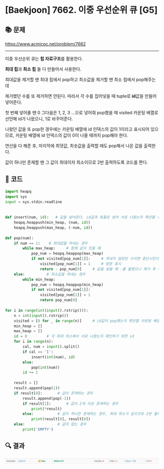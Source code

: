# [Baekjoon] 7662. 이중 우선순위 큐 [G5]

## 📚 문제

https://www.acmicpc.net/problem/7662

---

이중 우선순위 큐는 **힙 자료구조**를 활용한다.

**최대 힙**과 **최소 힙** 둘 다 만들어서 사용한다.

최대값을 제거할 땐 최대 힙에서 pop하고 최소값을 제거할 땐 최소 힙에서 pop해주는데

제거했던 수를 또 제거하면 안된다. 따라서 각 수를 집어넣을 때 tuple로 **id**값을 만들어 넣어준다.

첫 번째 넣어줄 땐 0 그다음은 1, 2, 3 ...으로 넣어줘 pop했을 때 visited 카운팅 배열로 선언해 id가 나왔으니, 1로 바꾸어준다.

나왔던 값을 또 pop한 경우에는 카운팅 배열에 id 인덱스의 값이 1이라고 표시되어 있으므로, 카운팅 배열에 id 인덱스의 값이 0이 나올 때까지 pop해야 한다.

연산을 다 해준 후, 마지막에 최댓값, 최솟값을 출력할 때도 pop해서 나온 값을 출력한다.

값이 하나만 존재할 땐 그 값이 최대이자 최소이므로 2번 출력하도록 코드를 짠다.

## 📒 코드

```python
import heapq
import sys
input = sys.stdin.readline


def insert(num, id):   # 값을 넣어준다. id값과 튜플로 넣어 서로 나왔는지 확인할 수 있게 해준다.
    heapq.heappush(min_heap, (num, id))
    heapq.heappush(max_heap, (-num, id))

def pop(num):
    if num == 1:    # 최대값을 꺼내는 경우
        while max_heap:     # 힙에 값이 있을 때
            pop_num = heapq.heappop(max_heap)
            if not visited[pop_num[1]]:     # 꺼내지 않았던 수이면 중단시킨다.
                visited[pop_num[1]] = 1     # 방문 표시
                return - pop_num[0]     # 값을 넣을 때 -를 붙였으니 제거 후 꺼낸다.
    else:          # 최소값을 꺼내는 경우
        while min_heap:
            pop_num = heapq.heappop(min_heap)
            if not visited[pop_num[1]]:
                visited[pop_num[1]] = 1
                return pop_num[0]

for i in range(int(input().rstrip())):
    n = int(input().rstrip())
    visited = [0 for _ in range(n)]     # id값이 pop했는지 확인할 카운팅 배열
    min_heap = []
    max_heap = []
    id = 0         # 각 최대 최소에서 서로 나왔는지 확인하기 위한 id
    for i in range(n):
        cal, num = input().split()
        if cal == 'I':
            insert(int(num), id)
        else:
            pop(int(num))
        id += 1
    
    result = []
    result.append(pop(1))
    if result[0]:       # 값이 존재하는 경우
        result.append(pop(-1))
        if result[1]:       # 값이 2개 이상 존재하는 경우
            print(*result)
        else:           # 값이 하나만 존재하는 경우, 최대 최소가 같으므로 2번 출력
            print(result[0], result[0])
    else:               # 값이 없는 경우
        print('EMPTY')
```

## 🔍 결과

![image-20220310191833564](README.assets/image-20220310191833564.png)